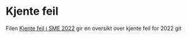 # Kjente feil

Filen [Kjente feil i SME 2022](2023.06.16%20Kjente%20feil%20SME%202022.xlsx) gir en oversikt over kjente feil for 2022
git 